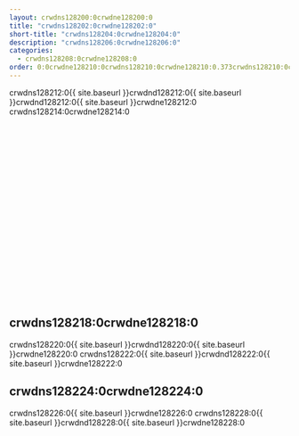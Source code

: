 ```yaml
---
layout: crwdns128200:0crwdne128200:0
title: "crwdns128202:0crwdne128202:0"
short-title: "crwdns128204:0crwdne128204:0"
description: "crwdns128206:0crwdne128206:0"
categories:
  - crwdns128208:0crwdne128208:0
order: 0:0crwdne128210:0crwdns128210:0crwdne128210:0.373crwdns128210:0crwdne128210:0073crwdns128210:0crwdne128210:0crwdns128210:0crwdne128210:0
---
```

crwdns128212:0{{ site.baseurl }}crwdnd128212:0{{ site.baseurl }}crwdnd128212:0{{ site.baseurl }}crwdne128212:0 crwdns128214:0crwdne128214:0

<div class="video-wrapper">
<iframe width="560" height="315" src="crwdns128216:0crwdne128216:0" frameborder="0" allow="autoplay; encrypted-media" allowfullscreen mark="crwd-mark"></iframe>
</div>

## crwdns128218:0crwdne128218:0

crwdns128220:0{{ site.baseurl }}crwdnd128220:0{{ site.baseurl }}crwdne128220:0 crwdns128222:0{{ site.baseurl }}crwdnd128222:0{{ site.baseurl }}crwdne128222:0

## crwdns128224:0crwdne128224:0

crwdns128226:0{{ site.baseurl }}crwdne128226:0 crwdns128228:0{{ site.baseurl }}crwdnd128228:0{{ site.baseurl }}crwdne128228:0